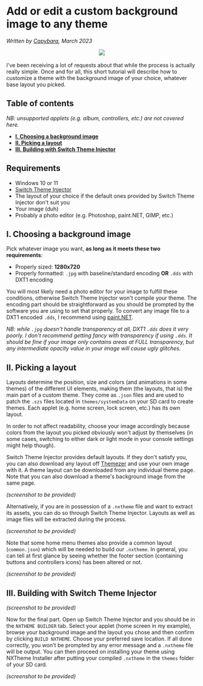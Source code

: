 # Add or edit a custom background image to any theme

*Written by [Capybara](https://themezer.net/creators/382997176307154945), March 2023*

<div align="center">
<img src="https://avatars.githubusercontent.com/u/65415089?s=200&v=4" />
</div>

<br />
I've been receiving a lot of requests about that while the process is actually really simple. Once and for all, this short tutorial will describe how to customize a theme with the background image of your choice, whatever base layout you picked.

## Table of contents

*NB: unsupported applets (e.g. album, controllers, etc.) are not covered here.*

- **[I. Choosing a background image](#i-choosing-a-background-image)**
- **[II. Picking a layout](#ii-picking-a-layout)**
- **[III. Building with Switch Theme Injector](#iii-building-with-switch-theme-injector)**

## Requirements

- Windows 10 or 11
- [Switch Theme Injector](https://github.com/exelix11/SwitchThemeInjector/releases)
- The layout of your choice if the default ones provided by Switch Theme Injector don't suit you
- Your image (duh)
- Probably a photo editor (e.g. Photoshop, paint.NET, GIMP, etc.)

## I. Choosing a background image

Pick whatever image you want, **as long as it meets these two requirements**:

- Properly sized: **1280x720**
- Properly formatted: `.jpg` with baseline/standard encoding **OR** `.dds` with DXT1 encoding

You will most likely need a photo editor for your image to fulfill these conditions, otherwise Switch Theme Injector won't compile your theme. The encoding part should be straightforward as you should be prompted by the software you are using to set that properly. To convert any image file to a DXT1 encoded `.dds`, I recommend using [paint.NET](https://www.getpaint.net/download.html#download).

*NB: while `.jpg` doesn't handle transparency at all, DXT1 `.dds` does it very poorly. I don't recommend getting fancy with transparency if using `.dds`. It should be fine if your image only contains areas at FULL transparency, but any intermediate opacity value in your image will cause ugly glitches.*

## II. Picking a layout

Layouts determine the position, size and colors (and animations in some themes) of the different UI elements, making them (the layouts, that is) the main part of a custom theme. They come as `.json` files and are used to patch the `.szs` files located in `themes/systemData` on your SD card to create themes. Each applet (e.g. home screen, lock screen, etc.) has its own layout.

In order to not affect readability, choose your image accordingly because colors from the layout you picked obviously won't adjust by themselves (in some cases, switching to either dark or light mode in your console settings might help though).

Switch Theme Injector provides default layouts. If they don't satisfy you, you can also download any layout off [Themezer](https://themezer.net/) and use your own image with it. A theme layout can be downloaded from any individual theme page. Note that you can also download a theme's background image from the same page.

*(screenshot to be provided)*

Alternatively, if you are in possession of a `.nxtheme` file and want to extract its assets, you can do so through Switch Theme Injector. Layouts as well as image files will be extracted during the process.

*(screenshot to be provided)*

Note that some home menu themes also provide a common layout (`common.json`) which will be needed to build our `.nxtheme`. In general, you can tell at first glance by seeing whether the footer section (containing buttons and controllers icons) has been altered or not.

*(screenshot to be provided)*

## III. Building with Switch Theme Injector

*(screenshot to be provided)*

Now for the final part. Open up Switch Theme Injector and you should be in the `NXTHEME BUILDER` tab. Select your applet (home screen in my example), browse your background image and the layout you chose and then confirm by clicking `BUILD NXTHEME`. Choose your preferred save location. If all done correctly, you won't be prompted by any error message and a `.nxtheme` file will be output. You can then proceed on installing your theme using NXTheme Installer after putting your compiled `.nxtheme` in the `themes` folder of your SD card.

*(screenshot to be provided)*
